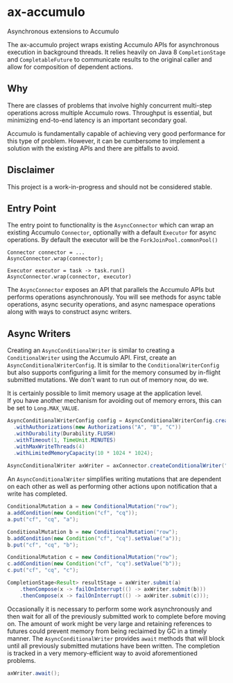 # ax-accumulo

Asynchronous extensions to Accumulo

The ax-accumulo project wraps existing Accumulo APIs for asynchronous execution 
in background threads.  It relies heavily on Java 8 `CompletionStage` and
`CompletableFuture` to communicate results to the original caller and allow
for composition of dependent actions.

## Why

There are classes of problems that involve highly concurrent multi-step
operations across multiple Accumulo rows.  Throughput is essential, but
minimizing end-to-end latency is an important secondary goal.

Accumulo is fundamentally capable of achieving very good performance for
this type of problem.  However, it can be cumbersome to implement a 
solution with the existing APIs and there are pitfalls to avoid.

## Disclaimer

This project is a work-in-progress and should not be considered stable.

## Entry Point

The entry point to functionality is the `AsyncConnector` which can wrap an
existing Accumulo `Connector`, optionally with a default `Executor` for async
operations.  By default the executor will be the `ForkJoinPool.commonPool()`

    Connector connector = ...
    AsyncConnector.wrap(connector);

    Executor executor = task -> task.run()
    AsyncConnector.wrap(connector, executor)

The `AsyncConnector` exposes an API that parallels the Accumulo APIs but
performs operations asynchronously.  You will see methods for async table
operations, async security operations, and async namespace operations along
with ways to construct async writers.


## Async Writers

Creating an `AsyncConditionalWriter` is similar to creating a `ConditionalWriter`
using the Accumulo API.  First, create an `AsyncConditionalWriterConfig`.
It is similar to the `ConditionalWriterConfig` but also supports configuring
a limit for the memory consumed by in-flight submitted mutations.  We don't
want to run out of memory now, do we.

It is certainly possible to limit memory usage at the application level.  
If you have another mechanism for avoiding out of memory errors, this can 
be set to `Long.MAX_VALUE`.

``` java
AsyncConditionalWriterConfig config = AsyncConditionalWriterConfig.create()
  .withAuthorizations(new Authorizations("A", "B", "C"))
  .withDurability(Durability.FLUSH)
  .withTimeout(1, TimeUnit.MINUTES)
  .withMaxWriteThreads(4)
  .withLimitedMemoryCapacity(10 * 1024 * 1024);
                
AsyncConditionalWriter axWriter = axConnector.createConditionalWriter("table", config);
```

An `AsyncConditionalWriter` simplifies writing mutations that are dependent
on each other as well as performing other actions upon notification that a 
write has completed.

``` java
ConditionalMutation a = new ConditionalMutation("row");
a.addCondition(new Condition("cf", "cq"));
a.put("cf", "cq", "a");

ConditionalMutation b = new ConditionalMutation("row");
b.addCondition(new Condition("cf", "cq").setValue("a"));
b.put("cf", "cq", "b");

ConditionalMutation c = new ConditionalMutation("row");
c.addCondition(new Condition("cf", "cq").setValue("b"));
c.put("cf", "cq", "c");

CompletionStage<Result> resultStage = axWriter.submit(a)
    .thenCompose(x -> failOnInterrupt(() -> axWriter.submit(b)))
    .thenCompose(x -> failOnInterrupt(() -> axWriter.submit(c)));
```

Occasionally it is necessary to perform some work asynchronously and then
wait for all of the previously submitted work to complete before moving on.
The amount of work might be very large and retaining references to futures 
could prevent memory from being reclaimed by GC in a timely manner.  The
`AsyncConditionalWriter` provides `await` methods that will block until all
previously submitted mutations have been written.  The completion is tracked
in a very memory-efficient way to avoid aforementioned problems.

``` java
axWriter.await();
```